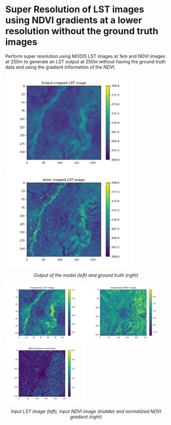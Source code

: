 # Super Resolution of LST images using NDVI gradients at a lower resolution without the ground truth images


Perform super resolution using MODIS LST images at 1km and NDVI images at 250m to generate an LST output at 250m without having the ground truth data and using the gradient information of the NDVI.  

<p float="left">
  <img src="./example_images/final_lst.png" width="400" />
  <img src="./example_images/final_aster.png" width="400" /> 
</p>

<p align="center">
  <em>Output of the model (left) and ground truth (right)</em>
</p>

<p float="left">
  <img src="./example_images/interpolated_lst.png" width="250" />
  <img src="./example_images/interpolated_ndvi.png" width="250" />
  <img src="./example_images/grad_output_ndvi_normalized.png" width="250" />
</p>

<p align="center">
  <em>Input LST image (left), input NDVI image (middle) and normalized NDVI gradient (right)</em>
</p>



